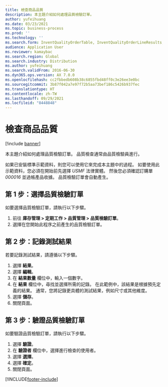 ```yaml
---
title: 檢查商品品質
description: 本主題介紹如何處理品質檢驗訂單。
author: yufeihuang
ms.date: 03/23/2021
ms.topic: business-process
ms.prod: ''
ms.technology: ''
ms.search.form: InventQualityOrderTable, InventQualityOrderLineResults, HcmWorkerLookUp
audience: Application User
ms.reviewer: kamaybac
ms.search.region: Global
ms.search.industry: Distribution
ms.author: yufeihuang
ms.search.validFrom: 2016-06-30
ms.dyn365.ops.version: AX 7.0.0
ms.openlocfilehash: cc2fbbedb608b38c6855fbd48ff0c3e26ee3e0bc
ms.sourcegitcommit: 3b87f042a7e97f72b5aa73bef186c5426b937fec
ms.translationtype: HT
ms.contentlocale: zh-TW
ms.lasthandoff: 09/29/2021
ms.locfileid: "8448848"
---
```

# <a name="inspect-the-quality-of-goods"></a>檢查商品品質

[!include [banner](../../includes/banner.md)]

本主題介紹如何處理品質檢驗訂單。 品質檢查通常由品質檢驗員進行。

如果已安裝標準示範資料，則您可以使用它來完成本主題中的過程。 如要使用此示範資料，您必須在開始前先選擇 *USMF* 法律實體。 然後您必須確認訂購單 *000016* 並過帳產品收據。 品質檢驗訂單會自動產生。

## <a name="step-1-select-a-quality-order"></a>第 1 步：選擇品質檢驗訂單

如要選擇品質檢驗訂單，請執行以下步驟。

1. 前往 **庫存管理 \> 定期工作 \> 品質管理 \> 品質檢驗訂單**。
1. 選擇在您開始此程序之前產生的品質檢驗訂單。

## <a name="step-2-record-test-results"></a>第 2 步：記錄測試結果

若要記錄測試結果，請遵循以下步驟。

1. 選擇 **結果**。
1. 選擇 **編輯**。
1. 在 **結果數量** 欄位中，輸入一個數字。
1. 在 **結果** 欄位中，尋找並選擇所需的記錄。 在此範例中，該結果是根據預先定義的結果。 通常，您將記錄更具體的測試結果，例如尺寸或其他維度。
1. 選擇 **儲存**。
1. 關閉頁面。

## <a name="step-3-validate-the-quality-order"></a>第 3 步：驗證品質檢驗訂單

如要驗證品質檢驗訂單，請執行以下步驟。

1. 選擇 **驗證**。
1. 在 **驗證者** 欄位中，選擇進行檢查的使用者。
1. 選擇 **選擇**。
1. 選擇 **確定**。
1. 關閉頁面。

[!INCLUDE[footer-include](../../../includes/footer-banner.md)]
